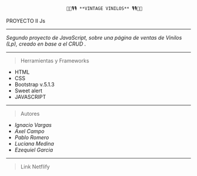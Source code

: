                            🎼🎼🎙️🎙️ **VINTAGE VINILOS** 🎙️🎙️🎼🎼

PROYECTO II Js

--------------------------------------------------------------

*Segundo proyecto de JavaScript, sobre una página de ventas de Vinilos (Lp), creado en base a el CRUD .*


---

>Herramientas y Frameworks
 - HTML
  - CSS
- Bootstrap v.5.1.3
- Sweet alert 
- JAVASCRIPT

--------------------------------------------------------------

>Autores 

- *Ignacio Vargas*
- *Axel Campo*
- *Pablo Romero*
- *Luciana Medina*
- *Ezequiel Garcia*
- -------------

>Link Netflify
